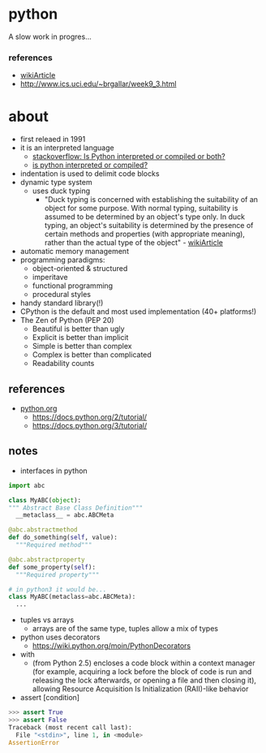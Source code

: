 # python
A slow work in progres...

### references
* [wikiArticle](https://en.wikipedia.org/wiki/Python_(programming_language)) 
* http://www.ics.uci.edu/~brgallar/week9_3.html

# about 
* first releaed in 1991
* it is an interpreted language
  * [stackoverflow: Is Python interpreted or compiled or both?](https://stackoverflow.com/questions/6889747/is-python-interpreted-or-compiled-or-bot)
  * [is python interpreted or compiled?](https://softwareengineering.stackexchange.com/questions/24558/is-python-interpreted-or-compiled)
* indentation is used to delimit code blocks
* dynamic type system
   * uses duck typing
      * "Duck typing is concerned with establishing the suitability of an object for some purpose. With normal typing, suitability is assumed to be determined by an object's type only. In duck typing, an object's suitability is determined by the presence of certain methods and properties (with appropriate meaning), rather than the actual type of the object" - [wikiArticle](https://en.wikipedia.org/wiki/Duck_typing)
* automatic memory management
* programming paradigms:
  * object-oriented & structured
  * imperitave
  * functional programming
  * procedural styles
* handy standard library(!)
* CPython is the default and most used implementation (40+ platforms!)
* The Zen of Python (PEP 20)
  * Beautiful is better than ugly
  * Explicit is better than implicit
  * Simple is better than complex
  * Complex is better than complicated
  * Readability counts

## references
* [python.org](https://www.python.org/)
  * https://docs.python.org/2/tutorial/
  *  https://docs.python.org/3/tutorial/

## notes
* interfaces in python
```python
import abc

class MyABC(object):
""" Abstract Base Class Definition"""
  __metaclass__ = abc.ABCMeta

@abc.abstractmethod
def do_something(self, value):
  """Required method"""

@abc.abstractproperty
def some_property(self):
  """Required property"""

# in python3 it would be...
class MyABC(metaclass=abc.ABCMeta):
  ...
```
* tuples vs arrays
  * arrays are of the same type, tuples allow a mix of types
* python uses decorators
  * https://wiki.python.org/moin/PythonDecorators
* with 
  * (from Python 2.5) encloses a code block within a context manager (for example, acquiring a lock before the block of code is run and releasing the lock afterwards, or opening a file and then closing it), allowing Resource Acquisition Is Initialization (RAII)-like behavior
* assert [condition]
```python
>>> assert True
>>> assert False
Traceback (most recent call last):
  File "<stdin>", line 1, in <module>
AssertionError
```
